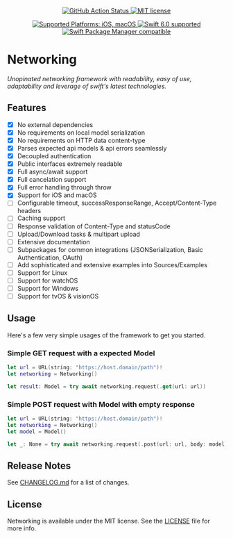 <p align="center">
 <a href="https://github.com/adelinofaria/networking/actions/workflows/tests.yml">
   <img src="https://github.com/adelinofaria/networking/actions/workflows/tests.yml/badge.svg?branch=main" alt="GitHub Action Status">
 </a>
  <a href="https://raw.githubusercontent.com/adelinofaria/networking/main/LICENSE">
    <img src="https://img.shields.io/badge/license-MIT-lightgrey.svg?maxAge=2592000" alt="MIT license">
  </a>
</p>

<p align="center">
  <a href="Platforms">
    <img src="https://img.shields.io/badge/platforms-iOS%20%7C%20macOS-333333.svg" alt="Supported Platforms: iOS, macOS" />
  </a>
  <a href="https://github.com/apple/swift">
    <img src="https://img.shields.io/badge/Swift-6.0-orange.svg" alt="Swift 6.0 supported">
  </a>
  <a href="https://swift.org/package-manager/">
    <img src="https://img.shields.io/badge/Swift_Package_Manager-compatible-orange?style=flat-square" alt="Swift Package Manager compatible">
  </a>
</p>

# Networking

_Unopinated networking framework with readability, easy of use, adaptability and leverage of swift's latest technologies._

## Features

- [x] No external dependencies
- [x] No requirements on local model serialization
- [x] No requirements on HTTP data content-type
- [x] Parses expected api models & api errors seamlessly 
- [x] Decoupled authentication
- [x] Public interfaces extremely readable
- [x] Full async/await support
- [x] Full cancelation support
- [x] Full error handling through throw
- [x] Support for iOS and macOS
- [ ] Configurable timeout, successResponseRange, Accept/Content-Type headers
- [ ] Caching support
- [ ] Response validation of Content-Type and statusCode
- [ ] Upload/Download tasks & multipart upload
- [ ] Extensive documentation
- [ ] Subpackages for common integrations (JSONSerialization, Basic Authentication, OAuth)
- [ ] Add sophisticated and extensive examples into Sources/Examples
- [ ] Support for Linux
- [ ] Support for watchOS
- [ ] Support for Windows
- [ ] Support for tvOS & visionOS

## Usage

Here's a few very simple usages of the framework to get you started.

### Simple GET request with a expected Model

```swift
let url = URL(string: "https://host.domain/path")!
let networking = Networking()

let result: Model = try await networking.request(.get(url: url))
```

### Simple POST request with Model with empty response

```swift
let url = URL(string: "https://host.domain/path")!
let networking = Networking()
let model = Model()

let _: None = try await networking.request(.post(url: url, body: model))
```

## Release Notes

See [CHANGELOG.md](https://github.com/adelinofaria/networking/blob/master/CHANGELOG.md) for a list of changes.

## License

Networking is available under the MIT license. See the [LICENSE](https://github.com/adelinofaria/networking/blob/master/LICENSE) file for more info.
